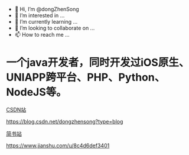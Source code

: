 - 👋 Hi, I’m @dongZhenSong
- 👀 I’m interested in ...
- 🌱 I’m currently learning ...
- 💞️ I’m looking to collaborate on ...
- 📫 How to reach me ...

<!---
dongZhenSong/dongZhenSong is a ✨ special ✨ repository because its `README.md` (this file) appears on your GitHub profile.
You can click the Preview link to take a look at your changes.
--->


# 一个java开发者，同时开发过iOS原生、UNIAPP跨平台、PHP、Python、NodeJS等。

[CSDN站](https://blog.csdn.net/dongzhensong?type=blog) 

https://blog.csdn.net/dongzhensong?type=blog


[简书站](https://www.jianshu.com/u/8c4d6def3401) 

https://www.jianshu.com/u/8c4d6def3401 

